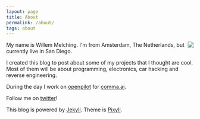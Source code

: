 ```yaml
---
layout: page
title: About
permalink: /about/
tags: about
---
```


<img style="float: right;" src="https://s.gravatar.com/avatar/6ff316b1a6d6d44201b596caad8eeef7?s=256&r=g">

My name is Willem Melching. I'm from Amsterdam, The Netherlands, but currently live in San Diego.

I created this blog to post about some of my projects that I thought are cool. Most of them will be about programming, electronics, car hacking and reverse engineering.

During the day I work on [openpilot](https://github.com/commaai/openpilot) for [comma.ai](https://comma.ai).

Follow me on [twitter](https://twitter.com/PD0WM)!


This blog is powered by [Jekyll](https://github.com/jekyll/jekyll). Theme is [Pixyll](https://github.com/johnotander/pixyll).
